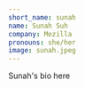 ```yaml
---
short_name: sunah
name: Sunah Suh
company: Mozilla
pronouns: she/her
image: sunah.jpeg
---
```

Sunah's bio here